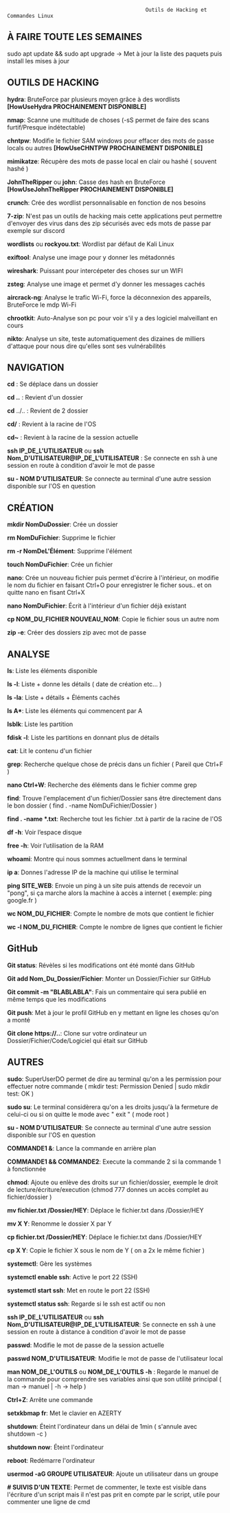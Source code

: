                                                  Outils de Hacking et Commandes Linux
                                                 
  ## À FAIRE TOUTE LES SEMAINES
  sudo apt update && sudo apt upgrade -> Met à jour la liste des paquets puis install les mises à jour 
  
  ## OUTILS DE HACKING
  __hydra__: BruteForce par plusieurs moyen grâce à des wordlists __[HowUseHydra PROCHAINEMENT DISPONIBLE]__
  
  __nmap__: Scanne une multitude de choses (-sS permet de faire des scans furtif/Presque indétectable) 
  
  __chntpw__: Modifie le fichier SAM windows pour effacer des mots de passe locals ou autres __[HowUseCHNTPW PROCHAINEMENT DISPONIBLE]__
  
  __mimikatze__: Récupère des mots de passe local en clair ou hashé ( souvent hashé )
  
  __JohnTheRipper__ ou __john__: Casse des hash en BruteForce __[HowUseJohnTheRipper PROCHAINEMENT DISPONIBLE]__
  
  __crunch__: Crée des wordlist personnalisable en fonction de nos besoins  
  
  __7-zip__: N'est pas un outils de hacking mais cette applications peut permettre d'envoyer des virus dans des zip sécurisés avec eds mots de passe par exemple sur discord 
  
  __wordlists__ ou __rockyou.txt__: Wordlist par défaut de Kali Linux
  
  __exiftool__: Analyse une image pour y donner les métadonnés
  
  __wireshark__: Puissant pour intercépeter des choses sur un WIFI
  
  __zsteg__: Analyse une image et permet d'y donner les messages cachés  
  
  __aircrack-ng__: Analyse le trafic Wi-Fi, force la déconnexion des appareils, BruteForce le mdp Wi-Fi 
  
  __chrootkit__: Auto-Analyse son pc pour voir s'il y a des logiciel malveillant en cours
  
  __nikto__: Analyse un site, teste automatiquement des dizaines de milliers d'attaque pour nous dire qu'elles sont ses vulnérabilités

  
  ## NAVIGATION
  __cd__ : Se déplace dans un dossier
  
  __cd ..__ : Revient d'un dossier
  
  __cd__ ../.. : Revient de 2 dossier
  
  __cd/__ : Revient à la racine de l'OS

  __cd~__ : Revient à la racine de la session actuelle
  
  __ssh IP_DE_L'UTILISATEUR__ ou __ssh Nom_D'UTILISATEUR@IP_DE_L'UTILISATEUR__ : Se connecte en ssh à une session en route à condition d'avoir le mot de passe
  
  __su - NOM D'UTILISATEUR__: Se connecte au terminal d'une autre session disponible sur l'OS en question
  
  ## CRÉATION
  __mkdir NomDuDossier__: Crée un dossier

  __rm NomDuFichier__: Supprime le fichier
  
  __rm -r NomDeL'Élément__: Supprime l'élément
  
  __touch NomDuFichier__: Crée un fichier 
  
  __nano__: Crée un nouveau fichier puis permet d'écrire à l'intérieur, on modifie le nom du fichier en faisant Ctrl+O pour enregistrer le ficher sous.. et on quitte nano en fisant Ctrl+X 
  
  __nano NomDuFichier__: Écrit à l'intérieur d'un fichier déjà existant 
  
  __cp NOM_DU_FICHIER NOUVEAU_NOM__: Copie le fichier sous un autre nom  
  
  __zip -e__: Créer des dossiers zip avec mot de passe 

  ## ANALYSE
  __ls__: Liste les éléments disponible 
  
  __ls -l__: Liste + donne les détails ( date de création etc... ) 
  
  __ls -la__: Liste + détails + Éléments cachés
  
  __ls A*__: Liste les éléments qui commencent par A
  
  __lsblk__: Liste les partition 
  
  __fdisk -l__: Liste les partitions en donnant plus de détails 
  
  __cat__: Lit le contenu d'un fichier
  
  __grep__: Recherche quelque chose de précis dans un fichier ( Pareil que Ctrl+F )
  
  __nano Ctrl+W__: Recherche des éléments dans le fichier comme grep
  
  __find__: Trouve l'emplacement d'un fichier/Dossier sans être directement dans le bon dossier ( find . -name NomDuFichier/Dossier )
  
  __find . -name *.txt__: Recherche tout les fichier .txt à partir de la racine de l'OS 
  
  __df -h__: Voir l’espace disque
  
  __free -h__: Voir l’utilisation de la RAM
  
  __whoami__: Montre qui nous sommes actuellment dans le terminal 
  
  __ip a__: Donnes l'adresse IP de la machine qui utilise le terminal 
  
  __ping SITE_WEB__: Envoie un ping à un site puis attends de recevoir un "pong", si ça marche alors la machine à accès a internet ( exemple: ping google.fr ) 
  
  __wc NOM_DU_FICHIER__: Compte le nombre de mots que contient le fichier 
  
  __wc -l NOM_DU_FICHIER__: Compte le nombre de lignes que contient le fichier 


  ## GitHub
  __Git status__: Révèles si les modifications ont été monté dans GitHub
  
  __Git add Nom_Du_Dossier/Fichier__: Monter un Dossier/Fichier sur GitHub
  
  __Git commit -m "BLABLABLA"__: Fais un commentaire qui sera publié en même temps que les modifications
  
  __Git push__: Met à jour le profil GitHub en y mettant en ligne les choses qu'on a monté
  
  __Git clone https://..__: Clone sur votre ordinateur un Dossier/Fichier/Code/Logiciel qui était sur GitHub
 
  ## AUTRES
  __sudo__: SuperUserDO permet de dire au terminal qu'on a les permission pour effectuer notre commande ( mkdir test: Permission Denied | sudo mkdir test: OK ) 
  
  __sudo su__: Le terminal considèrera qu'on a les droits jusqu'à la fermeture de celui-ci ou si on quitte le mode avec " exit " ( mode root )
  
  __su - NOM D'UTILISATEUR__: Se connecte au terminal d'une autre session disponible sur l'OS en question 
  
  __COMMANDE1 &__: Lance la commande en arrière plan  
  
  __COMMANDE1 && COMMANDE2__: Execute la commande 2 si la commande 1 à fonctionnée
  
  __chmod__: Ajoute ou enlève des droits sur un fichier/dossier, exemple le droit de lecture/écriture/execution (chmod 777 donnes un accès complet au fichier/dossier )
  
  __mv fichier.txt /Dossier/HEY__: Déplace le fichier.txt dans /Dossier/HEY
  
  __mv X Y__: Renomme le dossier X par Y
  
  __cp fichier.txt /Dossier/HEY__: Déplace le fichier.txt dans /Dossier/HEY
  
  __cp X Y__: Copie le fichier X sous le nom de Y ( on a 2x le même fichier )
  
  __systemctl__: Gère les systèmes 
  
  __systemctl enable ssh__: Active le port 22 (SSH) 
  
  __systemctl start ssh__: Met en route le port 22 (SSH)
  
  __systemctl status ssh__: Regarde si le ssh est actif ou non 
  
  __ssh IP_DE_L'UTILISATEUR__ ou __ssh Nom_D'UTILISATEUR@IP_DE_L'UTILISATEUR__: Se connecte en ssh à une session en route à distance à condition d'avoir le mot de passe
  
  __passwd__: Modifie le mot de passe de la session actuelle
  
  __passwd NOM_D'UTILISATEUR__: Modifie le mot de passe de l'utilisateur local 
  
  __man NOM_DE_L'OUTILS__ ou __NOM_DE_L'OUTILS -h__ : Regarde le manuel de la commande pour comprendre ses variables ainsi que son utilité principal ( man -> manuel | -h -> help ) 
  
  __Ctrl+Z__: Arrête une commande
  
  __setxkbmap fr__: Met le clavier en AZERTY
  
  __shutdown__: Éteint l'ordinateur dans un délai de 1min ( s'annule avec shutdown -c )
  
  __shutdown now__: Éteint l'ordinateur 
  
  __reboot__: Redémarre l'ordinateur 
  
  __usermod -aG GROUPE UTILISATEUR__: Ajoute un utilisateur dans un groupe  
  
  __# SUIVIS D'UN TEXTE__: Permet de commenter, le texte est visible dans l'écriture d'un script mais il n'est pas prit en compte par le script, utile pour commenter une ligne de cmd 

